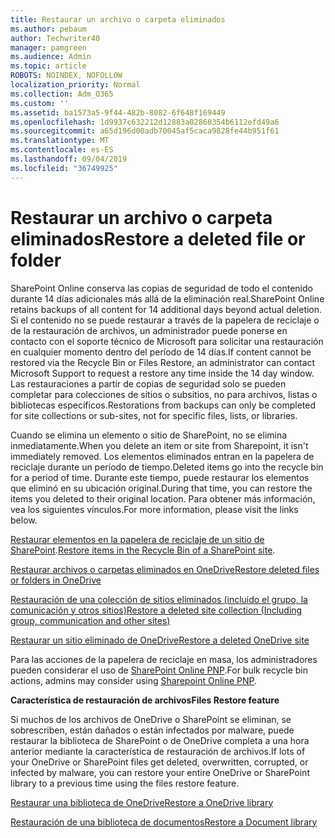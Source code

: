 ```yaml
---
title: Restaurar un archivo o carpeta eliminados
ms.author: pebaum
author: Techwriter40
manager: pamgreen
ms.audience: Admin
ms.topic: article
ROBOTS: NOINDEX, NOFOLLOW
localization_priority: Normal
ms.collection: Adm_O365
ms.custom: ''
ms.assetid: ba1573a5-9f44-482b-8082-6f648f169449
ms.openlocfilehash: 1d9937c632212d12883a02860354b6112efd49a6
ms.sourcegitcommit: a65d196d00adb70045af5caca9828fe44b951f61
ms.translationtype: MT
ms.contentlocale: es-ES
ms.lasthandoff: 09/04/2019
ms.locfileid: "36749925"
---
```

# <a name="restore-a-deleted-file-or-folder"></a><span data-ttu-id="14f7f-102">Restaurar un archivo o carpeta eliminados</span><span class="sxs-lookup"><span data-stu-id="14f7f-102">Restore a deleted file or folder</span></span>

<span data-ttu-id="14f7f-103">SharePoint Online conserva las copias de seguridad de todo el contenido durante 14 días adicionales más allá de la eliminación real.</span><span class="sxs-lookup"><span data-stu-id="14f7f-103">SharePoint Online retains backups of all content for 14 additional days beyond actual deletion.</span></span> <span data-ttu-id="14f7f-104">Si el contenido no se puede restaurar a través de la papelera de reciclaje o de la restauración de archivos, un administrador puede ponerse en contacto con el soporte técnico de Microsoft para solicitar una restauración en cualquier momento dentro del período de 14 días.</span><span class="sxs-lookup"><span data-stu-id="14f7f-104">If content cannot be restored via the Recycle Bin or Files Restore, an administrator can contact Microsoft Support to request a restore any time inside the 14 day window.</span></span> <span data-ttu-id="14f7f-105">Las restauraciones a partir de copias de seguridad solo se pueden completar para colecciones de sitios o subsitios, no para archivos, listas o bibliotecas específicos.</span><span class="sxs-lookup"><span data-stu-id="14f7f-105">Restorations from backups can only be completed for site collections or sub-sites, not for specific files, lists, or libraries.</span></span>

<span data-ttu-id="14f7f-106">Cuando se elimina un elemento o sitio de SharePoint, no se elimina inmediatamente.</span><span class="sxs-lookup"><span data-stu-id="14f7f-106">When you delete an item or site from Sharepoint, it isn't immediately removed.</span></span> <span data-ttu-id="14f7f-107">Los elementos eliminados entran en la papelera de reciclaje durante un período de tiempo.</span><span class="sxs-lookup"><span data-stu-id="14f7f-107">Deleted items go into the recycle bin for a period of time.</span></span> <span data-ttu-id="14f7f-108">Durante este tiempo, puede restaurar los elementos que eliminó en su ubicación original.</span><span class="sxs-lookup"><span data-stu-id="14f7f-108">During that time, you can restore the items you deleted to their original location.</span></span> <span data-ttu-id="14f7f-109">Para obtener más información, vea los siguientes vínculos.</span><span class="sxs-lookup"><span data-stu-id="14f7f-109">For more information, please visit the links below.</span></span>

<span data-ttu-id="14f7f-110">[Restaurar elementos en la papelera de reciclaje de un sitio de SharePoint](https://support.office.com/article/restore-deleted-items-from-the-site-collection-recycle-bin-5fa924ee-16d7-487b-9a0a-021b9062d14b).</span><span class="sxs-lookup"><span data-stu-id="14f7f-110">[Restore items in the Recycle Bin of a SharePoint site](https://support.office.com/article/restore-deleted-items-from-the-site-collection-recycle-bin-5fa924ee-16d7-487b-9a0a-021b9062d14b).</span></span>

[<span data-ttu-id="14f7f-111">Restaurar archivos o carpetas eliminados en OneDrive</span><span class="sxs-lookup"><span data-stu-id="14f7f-111">Restore deleted files or folders in OneDrive</span></span>](https://support.office.com/article/Restore-deleted-files-or-folders-in-OneDrive-949ada80-0026-4db3-a953-c99083e6a84f)

[<span data-ttu-id="14f7f-112">Restauración de una colección de sitios eliminados (incluido el grupo, la comunicación y otros sitios)</span><span class="sxs-lookup"><span data-stu-id="14f7f-112">Restore a deleted site collection (Including group, communication and other sites)</span></span>](https://docs.microsoft.com/sharepoint/restore-deleted-site-collection)

[<span data-ttu-id="14f7f-113">Restaurar un sitio eliminado de OneDrive</span><span class="sxs-lookup"><span data-stu-id="14f7f-113">Restore a deleted OneDrive site</span></span>](https://docs.microsoft.com/onedrive/restore-deleted-onedrive)

<span data-ttu-id="14f7f-114">Para las acciones de la papelera de reciclaje en masa, los administradores pueden considerar el uso de [SharePoint Online PNP](https://docs.microsoft.com/powershell/sharepoint/sharepoint-pnp/sharepoint-pnp-cmdlets?view=sharepoint-ps).</span><span class="sxs-lookup"><span data-stu-id="14f7f-114">For bulk recycle bin actions, admins may consider using [Sharepoint Online PNP](https://docs.microsoft.com/powershell/sharepoint/sharepoint-pnp/sharepoint-pnp-cmdlets?view=sharepoint-ps).</span></span>

<span data-ttu-id="14f7f-115">**Característica de restauración de archivos**</span><span class="sxs-lookup"><span data-stu-id="14f7f-115">**Files Restore feature**</span></span>

<span data-ttu-id="14f7f-116">Si muchos de los archivos de OneDrive o SharePoint se eliminan, se sobrescriben, están dañados o están infectados por malware, puede restaurar la biblioteca de SharePoint o de OneDrive completa a una hora anterior mediante la característica de restauración de archivos.</span><span class="sxs-lookup"><span data-stu-id="14f7f-116">If lots of your OneDrive or SharePoint files get deleted, overwritten, corrupted, or infected by malware, you can restore your entire OneDrive or SharePoint library to a previous time using the files restore feature.</span></span>

[<span data-ttu-id="14f7f-117">Restaurar una biblioteca de OneDrive</span><span class="sxs-lookup"><span data-stu-id="14f7f-117">Restore a OneDrive library</span></span>](https://support.office.com/article/restore-your-onedrive-fa231298-759d-41cf-bcd0-25ac53eb8a15)

[<span data-ttu-id="14f7f-118">Restauración de una biblioteca de documentos</span><span class="sxs-lookup"><span data-stu-id="14f7f-118">Restore a Document library</span></span>](https://support.office.com/article/restore-a-document-library-317791c3-8bd0-4dfd-8254-3ca90883d39a)

